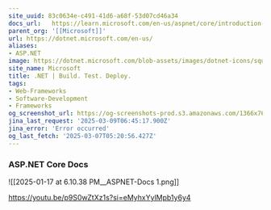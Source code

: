 ```yaml
---
site_uuid: 83c0634e-c491-41d6-a68f-53d07cd46a34
docs_url:   https://learn.microsoft.com/en-us/aspnet/core/introduction-to-aspnet-core?view=aspnetcore-9.0
parent_org: '[[Microsoft]]'
url: https://dotnet.microsoft.com/en-us/
aliases:
- ASP.NET
image: https://dotnet.microsoft.com/blob-assets/images/dotnet-icons/square.png
site_name: Microsoft
title: .NET | Build. Test. Deploy.
tags:
- Web-Frameworks
- Software-Development
- Frameworks
og_screenshot_url: https://og-screenshots-prod.s3.amazonaws.com/1366x768/80/false/aba51b6c10fd1449e5700fc8c022c53157247b32bce5e33217495b11d9aee78a.jpeg
jina_last_request: '2025-03-09T06:45:17.900Z'
jina_error: 'Error occurred'
og_last_fetch: '2025-03-07T05:20:56.427Z'
---
```


### ASP.NET Core Docs
![[2025-01-17 at 6.10.38 PM__ASPNET-Docs 1.png]]

https://youtu.be/p9S0wZtXz1s?si=eMyhxYylMpb1y6y4

